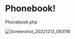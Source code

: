 # Phonebook!
Phonebook.php

![Screenshot_20221213_093116](https://user-images.githubusercontent.com/104315937/207361472-543e5ec2-ae5d-4ae8-b930-0a33d112c5e8.png)
